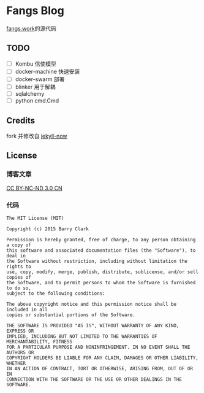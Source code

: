 # Fangs Blog

[fangs.work](http://fangs.work)的源代码

## TODO

- [ ] Kombu 信使模型
- [ ] docker-machine 快速安装
- [ ] docker-swarm 部署
- [ ] blinker 用于解耦
- [ ] sqlalchemy
- [ ] python cmd.Cmd

## Credits

fork 并修改自 [jekyll-now](https://github.com/barryclark/jekyll-now)

## License

### 博客文章

[CC BY-NC-ND 3.0 CN](https://creativecommons.org/licenses/by-nc-nd/3.0/cn/)

### 代码

```
The MIT License (MIT)

Copyright (c) 2015 Barry Clark

Permission is hereby granted, free of charge, to any person obtaining a copy of
this software and associated documentation files (the "Software"), to deal in
the Software without restriction, including without limitation the rights to
use, copy, modify, merge, publish, distribute, sublicense, and/or sell copies of
the Software, and to permit persons to whom the Software is furnished to do so,
subject to the following conditions:

The above copyright notice and this permission notice shall be included in all
copies or substantial portions of the Software.

THE SOFTWARE IS PROVIDED "AS IS", WITHOUT WARRANTY OF ANY KIND, EXPRESS OR
IMPLIED, INCLUDING BUT NOT LIMITED TO THE WARRANTIES OF MERCHANTABILITY, FITNESS
FOR A PARTICULAR PURPOSE AND NONINFRINGEMENT. IN NO EVENT SHALL THE AUTHORS OR
COPYRIGHT HOLDERS BE LIABLE FOR ANY CLAIM, DAMAGES OR OTHER LIABILITY, WHETHER
IN AN ACTION OF CONTRACT, TORT OR OTHERWISE, ARISING FROM, OUT OF OR IN
CONNECTION WITH THE SOFTWARE OR THE USE OR OTHER DEALINGS IN THE SOFTWARE.
```
